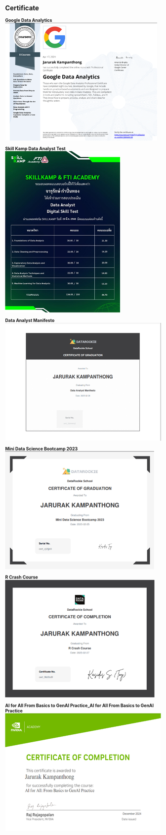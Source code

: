 ## Certificate
**Google Data Analytics** <br>
<img src = "Cert. Google Data Analytics.png" height = "380">  

**Skill Kamp Data Analyst Test** <br>
<img src = "SkillKamp Data Analyst Test.jpeg" height = "520">  

**Data Analyst Manifesto** <br>
<img src = "Cert. Data Analyst Manifesto.png" height = "380">  

**Mini Data Science Bootcamp 2023** <br>
<img src = "Cert. Mini Data Science Bootcamp 2023.png" height = "380">  

**R Crash Course** <br>
<img src = "Cert. R Crash Course.png" height = "380">  

**AI for All From Basics to GenAI Practice_AI for All From Basics to GenAI Practice** <br>
<img src = "AI for All From Basics to GenAI Practice_AI for All From Basics to GenAI Practice.png" height = "380">  

